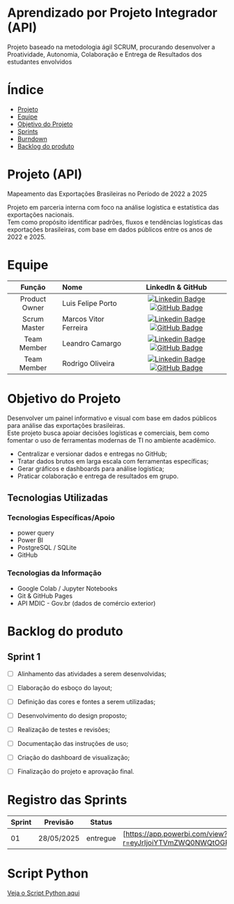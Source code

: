 # Aprendizado por Projeto Integrador (API)


Projeto baseado na metodologia ágil SCRUM, procurando desenvolver a Proatividade, Autonomia, Colaboração e Entrega de Resultados dos estudantes envolvidos

# Índice
* [Projeto](#projeto-template)
* [Equipe](#equipe)
* [Objetivo do Projeto](#objetivo-do-projeto)
* [Sprints](#Sprints)
* [Burndown](#Burndown)
* [Backlog do produto](#Backlog-do-produto)

# Projeto (API) 
Mapeamento das Exportações Brasileiras no Período de 2022 a 2025

Projeto em parceria interna com foco na análise logística e estatística das exportações nacionais.  
Tem como propósito identificar padrões, fluxos e tendências logísticas das exportações brasileiras, com base em dados públicos entre os anos de 2022 e 2025.

# Equipe
|    Função     | Nome                                  |                                                                                                                                                      LinkedIn & GitHub                                                                                                                                                      |
| :-----------: | :------------------------------------ | :-------------------------------------------------------------------------------------------------------------------------------------------------------------------------------------------------------------------------------------------------------------------------------------------------------------------------: |
| Product Owner |   Luis Felipe Porto     |     [![Linkedin Badge](https://img.shields.io/badge/Linkedin-blue?style=flat-square&logo=Linkedin&logoColor=white)](https://www.linkedin.com/in/luis-felipe-porto/) [![GitHub Badge](https://img.shields.io/badge/GitHub-111217?style=flat-square&logo=github&logoColor=white)](https://github.com/lfportto)              |
| Scrum Master  | Marcos Vitor Ferreira |      [![Linkedin Badge](https://img.shields.io/badge/Linkedin-blue?style=flat-square&logo=Linkedin&logoColor=white)](https://www.linkedin.com/in/mariagabrielareis/) [![GitHub Badge](https://img.shields.io/badge/GitHub-111217?style=flat-square&logo=github&logoColor=white)](https://github.com/MarcosSouzaVitor)     |
| Team Member   | Leandro Camargo             |         [![Linkedin Badge](https://img.shields.io/badge/Linkedin-blue?style=flat-square&logo=Linkedin&logoColor=white)](https://www.linkedin.com/in/leandro-camargo-7165711ab/) [![GitHub Badge](https://img.shields.io/badge/GitHub-111217?style=flat-square&logo=github&logoColor=white)](https://github.com/Leandro-Camargo13)        |
|  Team Member  | Rodrigo Oliveira               |         [![Linkedin Badge](https://img.shields.io/badge/Linkedin-blue?style=flat-square&logo=Linkedin&logoColor=white)](https://www.linkedin.com/in/rodrigo-oliveira-226b72115?utm_source=share&utm_campaign=share_via&utm_content=profile&utm_medium=android_app) [![GitHub Badge](https://img.shields.io/badge/GitHub-111217?style=flat-square&logo=github&logoColor=white)](https://github.com/RDGSilvaOliveira)        |

# Objetivo do Projeto
Desenvolver um painel informativo e visual com base em dados públicos para análise das exportações brasileiras.  
Este projeto busca apoiar decisões logísticas e comerciais, bem como fomentar o uso de ferramentas modernas de TI no ambiente acadêmico.


- Centralizar e versionar dados e entregas no GitHub;
- Tratar dados brutos em larga escala com ferramentas específicas;
- Gerar gráficos e dashboards para análise logística;
- Praticar colaboração e entrega de resultados em grupo.


## Tecnologias Utilizadas

 ### Tecnologias Específicas/Apoio
- power query
- Power BI 
- PostgreSQL / SQLite
- GitHub

 ### Tecnologias da Informação
- Google Colab / Jupyter Notebooks
- Git & GitHub Pages
- API MDIC - Gov.br (dados de comércio exterior)

# Backlog do produto

## Sprint 1
- [ ] Alinhamento das atividades a serem desenvolvidas;
- [ ] Elaboração do esboço do layout;
- [ ] Definição das cores e fontes a serem utilizadas;
- [ ] Desenvolvimento do design proposto;
- [ ] Realização de testes e revisões;
- [ ] Documentação das instruções de uso;
- [ ] Criação do dashboard de visualização;
- [ ] Finalização do projeto e aprovação final.


# Registro das Sprints

Sprint | Previsão | Status| Histórico|
|------|--------|------|--------|
|01 | 28/05/2025 | entregue| [https://app.powerbi.com/view?r=eyJrIjoiYTVmZWQ0NWQtOGFjYy00MzhkLWE5MjAtNWZkNzc1ODc4MTllIiwidCI6ImNmNzJlMmJkLTdhMmItNDc4My1iZGViLTM5ZDU3YjA3Zjc2ZiIsImMiOjR9&embedImagePlaceholder=true

# Script Python
[Veja o Script Python aqui](python_script)
